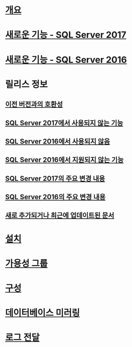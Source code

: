 # [개요](sql-server-database-engine-overview.md) 

# [새로운 기능 - SQL Server 2017](whats-new-in-sql-server-2017.md)  
# [새로운 기능 - SQL Server 2016](whats-new-in-sql-server-2016.md) 


# 릴리스 정보
## [이전 버전과의 호환성](sql-server-database-engine-backward-compatibility.md)
## [SQL Server 2017에서 사용되지 않는 기능](deprecated-database-engine-features-in-sql-server-2017.md)  
## [SQL Server 2016에서 사용되지 않음](deprecated-database-engine-features-in-sql-server-2016.md)  
## [SQL Server 2016에서 지원되지 않는 기능](discontinued-database-engine-functionality-in-sql-server-2016.md)  
## [SQL Server 2017의 주요 변경 내용](breaking-changes-to-database-engine-features-in-sql-server-2017.md)  
## [SQL Server 2016의 주요 변경 내용](breaking-changes-to-database-engine-features-in-sql-server-2016.md)  
## [새로 추가되거나 최근에 업데이트된 문서](new-updated-database-engine.md)

# [설치](../database-engine/install-windows/installation-for-sql-server-2016.md)
# [가용성 그룹](../database-engine/availability-groups/windows/overview-of-always-on-availability-groups-sql-server.md)
# [구성](../database-engine/configure-windows/configure-database-engine-instances-sql-server.md)
# [데이터베이스 미러링](../database-engine/database-mirroring/the-database-mirroring-endpoint-sql-server.md)
# [로그 전달](../database-engine/log-shipping/about-log-shipping-sql-server.md)
